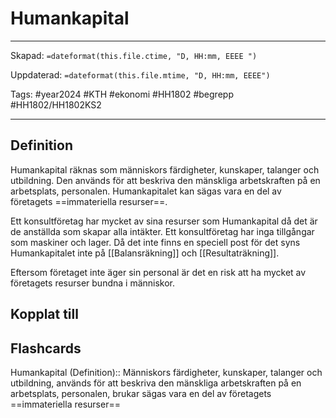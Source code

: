 # Humankapital

---

Skapad: `=dateformat(this.file.ctime, "D, HH:mm, EEEE ")`

Uppdaterad: `=dateformat(this.file.mtime, "D, HH:mm, EEEE")`

Tags: #year2024 #KTH #ekonomi #HH1802 #begrepp #HH1802/HH1802KS2

---

## Definition

Humankapital räknas som människors färdigheter, kunskaper, talanger och utbildning. Den används för att beskriva den mänskliga arbetskraften på en arbetsplats, personalen. Humankapitalet kan sägas vara en del av företagets ==immateriella resurser==.

Ett konsultföretag har mycket av sina resurser som Humankapital då det är de anställda som skapar alla intäkter. Ett konsultföretag har inga tillgångar som maskiner och lager. Då det inte finns en speciell post för det syns Humankapitalet inte på [[Balansräkning]] och [[Resultaträkning]].

Eftersom företaget inte äger sin personal är det en risk att ha mycket av företagets resurser bundna i människor.

## Kopplat till

## Flashcards

Humankapital (Definition):: Människors färdigheter, kunskaper, talanger och utbildning, används för att beskriva den mänskliga arbetskraften på en arbetsplats, personalen, brukar sägas vara en del av företagets ==immateriella resurser==
<!--SR:!2024-04-25,11,250!2024-04-20,14,290-->
